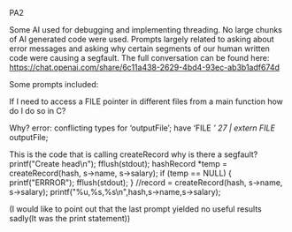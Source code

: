 PA2

Some AI used for debugging and implementing threading. No large chunks of AI generated code were used. Prompts largely related to asking about error messages and asking why certain segments of our human written code were causing a segfault. The full conversation can be found here: https://chat.openai.com/share/6c11a438-2629-4bd4-93ec-ab3b1adf674d

Some prompts included:

If I need to access a FILE pointer in different files from a main function how do I do so in C?

Why? error: conflicting types for ‘outputFile’; have ‘FILE *’
   27 | extern FILE* outputFile;

   This is the code that is calling createRecord why is there a segfault?
printf("Create head\n");
        fflush(stdout);
        hashRecord *temp = createRecord(hash, s->name, s->salary);
            if (temp == NULL)
            {
                printf("ERRROR");
                fflush(stdout);
            }
            //record = createRecord(hash, s->name, s->salary);
        printf("%u,%s,%s\n",hash,s->name,s->salary);

(I would like to point out that the last prompt yielded no useful results sadly(It was the print statement))